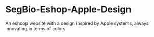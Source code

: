 # SegBio-Eshop-Apple-Design
An eshoop website with a design inspired by Apple systems, always innovating in terms of colors
